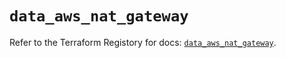 # `data_aws_nat_gateway`

Refer to the Terraform Registory for docs: [`data_aws_nat_gateway`](https://registry.terraform.io/providers/hashicorp/aws/3.76.1/docs/data-sources/nat_gateway).
